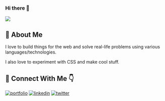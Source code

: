 ### Hi there 👋
<img src="https://awesome-svg.vercel.app/card/card_2?name=MD.USMAN%20ANSARI&summary=Software%20Developer&style=nameColor:rgba(244,34,150,1);summaryColor:rgba(232,49,150,1);backgroundColor:rgba(255,255,255,1);" />

## 🚀 About Me
I love to build things for the web and solve real-life problems using various languages/technologies. 

I also love to experiment with CSS and make cool stuff.


## 🔗 Connect With Me 👇
[![portfolio](https://img.shields.io/badge/my_portfolio-000?style=for-the-badge&logo=ko-fi&logoColor=white)](https://mdusmanansari.netlify.app/)
[![linkedin](https://img.shields.io/badge/linkedin-0A66C2?style=for-the-badge&logo=linkedin&logoColor=white)](https://www.linkedin.com/in/mdusmanansari/)
[![twitter](https://img.shields.io/badge/twitter-1DA1F2?style=for-the-badge&logo=twitter&logoColor=white)](https://twitter.com/MdUsmanAnsari_)

